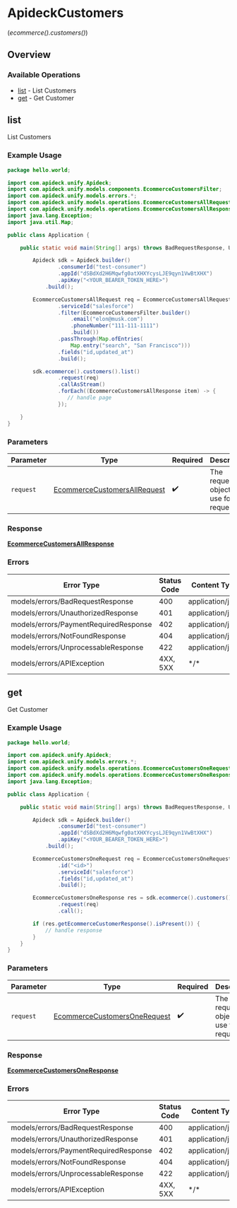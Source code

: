 # ApideckCustomers
(*ecommerce().customers()*)

## Overview

### Available Operations

* [list](#list) - List Customers
* [get](#get) - Get Customer

## list

List Customers

### Example Usage

```java
package hello.world;

import com.apideck.unify.Apideck;
import com.apideck.unify.models.components.EcommerceCustomersFilter;
import com.apideck.unify.models.errors.*;
import com.apideck.unify.models.operations.EcommerceCustomersAllRequest;
import com.apideck.unify.models.operations.EcommerceCustomersAllResponse;
import java.lang.Exception;
import java.util.Map;

public class Application {

    public static void main(String[] args) throws BadRequestResponse, UnauthorizedResponse, PaymentRequiredResponse, NotFoundResponse, UnprocessableResponse, Exception {

        Apideck sdk = Apideck.builder()
                .consumerId("test-consumer")
                .appId("dSBdXd2H6Mqwfg0atXHXYcysLJE9qyn1VwBtXHX")
                .apiKey("<YOUR_BEARER_TOKEN_HERE>")
            .build();

        EcommerceCustomersAllRequest req = EcommerceCustomersAllRequest.builder()
                .serviceId("salesforce")
                .filter(EcommerceCustomersFilter.builder()
                    .email("elon@musk.com")
                    .phoneNumber("111-111-1111")
                    .build())
                .passThrough(Map.ofEntries(
                    Map.entry("search", "San Francisco")))
                .fields("id,updated_at")
                .build();

        sdk.ecommerce().customers().list()
                .request(req)
                .callAsStream()
                .forEach((EcommerceCustomersAllResponse item) -> {
                   // handle page
                });

    }
}
```

### Parameters

| Parameter                                                                               | Type                                                                                    | Required                                                                                | Description                                                                             |
| --------------------------------------------------------------------------------------- | --------------------------------------------------------------------------------------- | --------------------------------------------------------------------------------------- | --------------------------------------------------------------------------------------- |
| `request`                                                                               | [EcommerceCustomersAllRequest](../../models/operations/EcommerceCustomersAllRequest.md) | :heavy_check_mark:                                                                      | The request object to use for the request.                                              |

### Response

**[EcommerceCustomersAllResponse](../../models/operations/EcommerceCustomersAllResponse.md)**

### Errors

| Error Type                            | Status Code                           | Content Type                          |
| ------------------------------------- | ------------------------------------- | ------------------------------------- |
| models/errors/BadRequestResponse      | 400                                   | application/json                      |
| models/errors/UnauthorizedResponse    | 401                                   | application/json                      |
| models/errors/PaymentRequiredResponse | 402                                   | application/json                      |
| models/errors/NotFoundResponse        | 404                                   | application/json                      |
| models/errors/UnprocessableResponse   | 422                                   | application/json                      |
| models/errors/APIException            | 4XX, 5XX                              | \*/\*                                 |

## get

Get Customer

### Example Usage

```java
package hello.world;

import com.apideck.unify.Apideck;
import com.apideck.unify.models.errors.*;
import com.apideck.unify.models.operations.EcommerceCustomersOneRequest;
import com.apideck.unify.models.operations.EcommerceCustomersOneResponse;
import java.lang.Exception;

public class Application {

    public static void main(String[] args) throws BadRequestResponse, UnauthorizedResponse, PaymentRequiredResponse, NotFoundResponse, UnprocessableResponse, Exception {

        Apideck sdk = Apideck.builder()
                .consumerId("test-consumer")
                .appId("dSBdXd2H6Mqwfg0atXHXYcysLJE9qyn1VwBtXHX")
                .apiKey("<YOUR_BEARER_TOKEN_HERE>")
            .build();

        EcommerceCustomersOneRequest req = EcommerceCustomersOneRequest.builder()
                .id("<id>")
                .serviceId("salesforce")
                .fields("id,updated_at")
                .build();

        EcommerceCustomersOneResponse res = sdk.ecommerce().customers().get()
                .request(req)
                .call();

        if (res.getEcommerceCustomerResponse().isPresent()) {
            // handle response
        }
    }
}
```

### Parameters

| Parameter                                                                               | Type                                                                                    | Required                                                                                | Description                                                                             |
| --------------------------------------------------------------------------------------- | --------------------------------------------------------------------------------------- | --------------------------------------------------------------------------------------- | --------------------------------------------------------------------------------------- |
| `request`                                                                               | [EcommerceCustomersOneRequest](../../models/operations/EcommerceCustomersOneRequest.md) | :heavy_check_mark:                                                                      | The request object to use for the request.                                              |

### Response

**[EcommerceCustomersOneResponse](../../models/operations/EcommerceCustomersOneResponse.md)**

### Errors

| Error Type                            | Status Code                           | Content Type                          |
| ------------------------------------- | ------------------------------------- | ------------------------------------- |
| models/errors/BadRequestResponse      | 400                                   | application/json                      |
| models/errors/UnauthorizedResponse    | 401                                   | application/json                      |
| models/errors/PaymentRequiredResponse | 402                                   | application/json                      |
| models/errors/NotFoundResponse        | 404                                   | application/json                      |
| models/errors/UnprocessableResponse   | 422                                   | application/json                      |
| models/errors/APIException            | 4XX, 5XX                              | \*/\*                                 |